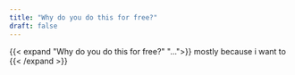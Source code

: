 ```yaml
---
title: "Why do you do this for free?"
draft: false
---
```


{{< expand "Why do you do this for free?" "...">}}
mostly because i want to
{{< /expand >}}
